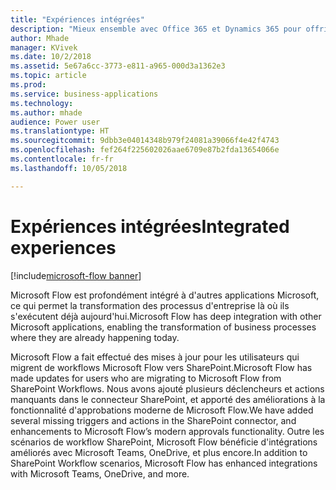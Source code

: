 ```yaml
---
title: "Expériences intégrées"
description: "Mieux ensemble avec Office 365 et Dynamics 365 pour offrir des expériences intégrées dans SharePoint, Teams, Excel et plus encore."
author: Mhade
manager: KVivek
ms.date: 10/2/2018
ms.assetid: 5e67a6cc-3773-e811-a965-000d3a1362e3
ms.topic: article
ms.prod: 
ms.service: business-applications
ms.technology: 
ms.author: mhade
audience: Power user
ms.translationtype: HT
ms.sourcegitcommit: 9dbb3e04014348b979f24081a39066f4e42f4743
ms.openlocfilehash: fef264f225602026aae6709e87b2fda13654066e
ms.contentlocale: fr-fr
ms.lasthandoff: 10/05/2018

---
```

# <a name="integrated-experiences"></a><span data-ttu-id="03cb2-103">Expériences intégrées</span><span class="sxs-lookup"><span data-stu-id="03cb2-103">Integrated experiences</span></span>


[!include[microsoft-flow banner](../includes/microsoft-flow.md)]

<span data-ttu-id="03cb2-104">Microsoft Flow est profondément intégré à d'autres applications Microsoft, ce qui permet la transformation des processus d'entreprise là où ils s'exécutent déjà aujourd'hui.</span><span class="sxs-lookup"><span data-stu-id="03cb2-104">Microsoft Flow has deep integration with other Microsoft applications, enabling the transformation of business processes where they are already happening today.</span></span>

<span data-ttu-id="03cb2-105">Microsoft Flow a fait effectué des mises à jour pour les utilisateurs qui migrent de workflows Microsoft Flow vers SharePoint.</span><span class="sxs-lookup"><span data-stu-id="03cb2-105">Microsoft Flow has made updates for users who are migrating to Microsoft Flow from SharePoint Workflows.</span></span> <span data-ttu-id="03cb2-106">Nous avons ajouté plusieurs déclencheurs et actions manquants dans le connecteur SharePoint, et apporté des améliorations à la fonctionnalité d'approbations moderne de Microsoft Flow.</span><span class="sxs-lookup"><span data-stu-id="03cb2-106">We have added several missing triggers and actions in the SharePoint connector, and enhancements to Microsoft Flow’s modern approvals functionality.</span></span> <span data-ttu-id="03cb2-107">Outre les scénarios de workflow SharePoint, Microsoft Flow bénéficie d'intégrations améliorés avec Microsoft Teams, OneDrive, et plus encore.</span><span class="sxs-lookup"><span data-stu-id="03cb2-107">In addition to SharePoint Workflow scenarios, Microsoft Flow has enhanced integrations with Microsoft Teams, OneDrive, and more.</span></span>
